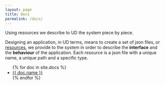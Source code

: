 ```yaml
---
layout: page
title: Docs
permalink: /docs/
---
```


Using resources we describe to UD the system piece by piece.

Designing an application, in UD terms, means to create a set of json files, or <a href="{{site.baseurl}}/docs/resource">resources</a>, we provide to the system in order to describe the **interface** and the **behaviour** of the application. Each resource is a json file with a unique name, a unique path and a specific type.

<ul>
{% for doc in site.docs %}
  <li><a href="{{site.baseurl}}/docs/{{doc.slug}}">{{ doc.name }}</a></li>
{% endfor %}
</ul>

